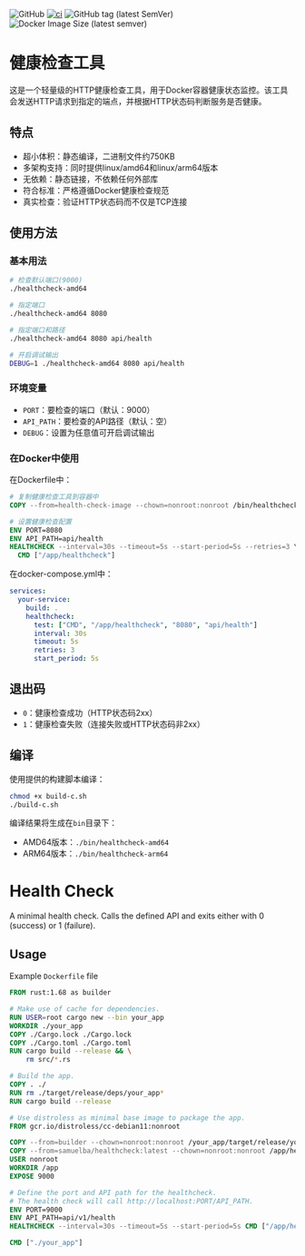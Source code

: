 ![GitHub](https://img.shields.io/github/license/samuelba/healthcheck)
[![ci](https://github.com/samuelba/healthcheck/actions/workflows/ci.yml/badge.svg)](https://github.com/samuelba/healthcheck/actions/workflows/ci.yml)
![GitHub tag (latest SemVer)](https://img.shields.io/github/v/tag/samuelba/healthcheck)
![Docker Image Size (latest semver)](https://img.shields.io/docker/image-size/samuelba/healthcheck)

# 健康检查工具

这是一个轻量级的HTTP健康检查工具，用于Docker容器健康状态监控。该工具会发送HTTP请求到指定的端点，并根据HTTP状态码判断服务是否健康。

## 特点

- 超小体积：静态编译，二进制文件约750KB
- 多架构支持：同时提供linux/amd64和linux/arm64版本
- 无依赖：静态链接，不依赖任何外部库
- 符合标准：严格遵循Docker健康检查规范
- 真实检查：验证HTTP状态码而不仅是TCP连接

## 使用方法

### 基本用法

```bash
# 检查默认端口(9000)
./healthcheck-amd64

# 指定端口
./healthcheck-amd64 8080

# 指定端口和路径
./healthcheck-amd64 8080 api/health

# 开启调试输出
DEBUG=1 ./healthcheck-amd64 8080 api/health
```

### 环境变量

- `PORT`：要检查的端口（默认：9000）
- `API_PATH`：要检查的API路径（默认：空）
- `DEBUG`：设置为任意值可开启调试输出

### 在Docker中使用

在Dockerfile中：

```Dockerfile
# 复制健康检查工具到容器中
COPY --from=health-check-image --chown=nonroot:nonroot /bin/healthcheck-amd64 /app/healthcheck

# 设置健康检查配置
ENV PORT=8080
ENV API_PATH=api/health
HEALTHCHECK --interval=30s --timeout=5s --start-period=5s --retries=3 \
  CMD ["/app/healthcheck"]
```

在docker-compose.yml中：

```yaml
services:
  your-service:
    build: .
    healthcheck:
      test: ["CMD", "/app/healthcheck", "8080", "api/health"]
      interval: 30s
      timeout: 5s
      retries: 3
      start_period: 5s
```

## 退出码

- `0`：健康检查成功（HTTP状态码2xx）
- `1`：健康检查失败（连接失败或HTTP状态码非2xx）

## 编译

使用提供的构建脚本编译：

```bash
chmod +x build-c.sh
./build-c.sh
```

编译结果将生成在`bin`目录下：
- AMD64版本：`./bin/healthcheck-amd64`
- ARM64版本：`./bin/healthcheck-arm64`

# Health Check

A minimal health check. Calls the defined API and exits either with 0 (success) or 1 (failure).

## Usage

Example `Dockerfile` file

```Dockerfile
FROM rust:1.68 as builder

# Make use of cache for dependencies.
RUN USER=root cargo new --bin your_app
WORKDIR ./your_app
COPY ./Cargo.lock ./Cargo.lock
COPY ./Cargo.toml ./Cargo.toml
RUN cargo build --release && \
    rm src/*.rs

# Build the app.
COPY . ./
RUN rm ./target/release/deps/your_app*
RUN cargo build --release

# Use distroless as minimal base image to package the app.
FROM gcr.io/distroless/cc-debian11:nonroot

COPY --from=builder --chown=nonroot:nonroot /your_app/target/release/your_app /app/your_app
COPY --from=samuelba/healthcheck:latest --chown=nonroot:nonroot /app/healthcheck /app/healthcheck
USER nonroot
WORKDIR /app
EXPOSE 9000

# Define the port and API path for the healthcheck.
# The health check will call http://localhost:PORT/API_PATH.
ENV PORT=9000
ENV API_PATH=api/v1/health
HEALTHCHECK --interval=30s --timeout=5s --start-period=5s CMD ["/app/healthcheck"]

CMD ["./your_app"]
